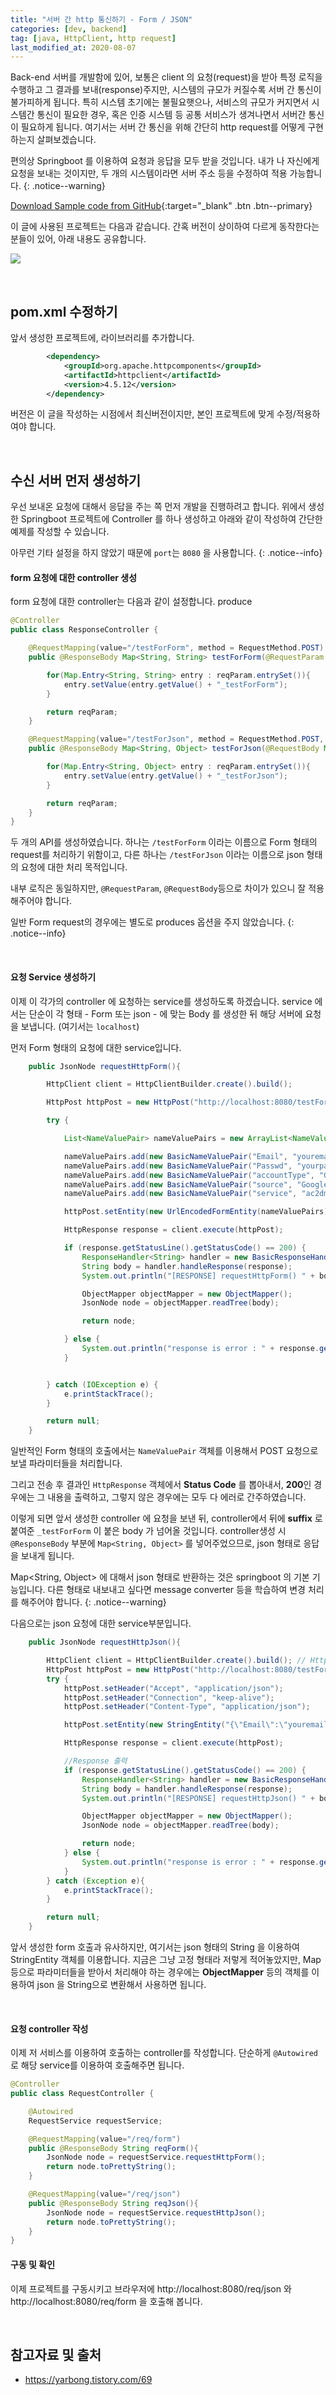 ```yaml
---
title: "서버 간 http 통신하기 - Form / JSON"
categories: [dev, backend]
tag: [java, HttpClient, http request]
last_modified_at: 2020-08-07
---
```

Back-end 서버를 개발함에 있어, 보통은 client 의 요청(request)을 받아 특정 로직을 수행하고 그 결과를 보내(response)주지만, 시스템의 규모가 커질수록 서버 간 통신이 불가피하게 됩니다. 특히 시스템 초기에는 불필요햇으나, 서비스의 규모가 커지면서 시스템간 통신이 필요한 경우, 혹은 인증 시스템 등 공통 서비스가 생겨나면서 서버간 통신이 필요하게 됩니다. 여기서는 서버 간 통신을 위해 간단히 http request를 어떻게 구현하는지 살펴보겠습니다. 

편의상 Springboot 를 이용하여 요청과 응답을 모두 받을 것입니다. 내가 나 자신에게 요청을 보내는 것이지만, 두 개의 시스템이라면 서버 주소 등을 수정하여 적용 가능합니다.
{: .notice--warning}

[Download Sample code from GitHub](https://github.com/Simplify-Criss/SampleProjects/tree/master/httpReq){:target="_blank" .btn .btn--primary}

이 글에 사용된 프로젝트는 다음과 같습니다. 간혹 버전이 상이하여 다르게 동작한다는 분들이 있어, 아래 내용도 공유합니다.

![](/assets/images/2020-08-07-http-request/start.spring.io-2020.08.07-14_02_00.png)

<br/>

## pom.xml 수정하기

앞서 생성한 프로젝트에, 라이브러리를 추가합니다. 

```xml
		<dependency>
			<groupId>org.apache.httpcomponents</groupId>
			<artifactId>httpclient</artifactId>
			<version>4.5.12</version>
		</dependency>
```

버전은 이 글을 작성하는 시점에서 최신버전이지만, 본인 프로젝트에 맞게 수정/적용하여야 합니다.

<br/>

## 수신 서버 먼저 생성하기

우선 보내온 요청에 대해서 응답을 주는 쪽 먼저 개발을 진행하려고 합니다. 위에서 생성한 Springboot 프로젝트에 Controller 를 하나 생성하고 아래와 같이 작성하여 간단한 예제를 작성할 수 있습니다. 

아무런 기타 설정을 하지 않았기 때문에 `port`는 `8080` 을 사용합니다.
{: .notice--info}

#### form 요청에 대한 controller 생성

form 요청에 대한 controller는 다음과 같이 설정합니다. produce

```java
@Controller
public class ResponseController {

    @RequestMapping(value="/testForForm", method = RequestMethod.POST)
    public @ResponseBody Map<String, String> testForForm(@RequestParam Map<String, String> reqParam){

        for(Map.Entry<String, String> entry : reqParam.entrySet()){
            entry.setValue(entry.getValue() + "_testForForm");
        }

        return reqParam;
    }

    @RequestMapping(value="/testForJson", method = RequestMethod.POST, produces = {MediaType.APPLICATION_JSON_VALUE})
    public @ResponseBody Map<String, Object> testForJson(@RequestBody Map<String, Object> reqParam){

        for(Map.Entry<String, Object> entry : reqParam.entrySet()){
            entry.setValue(entry.getValue() + "_testForJson");
        }

        return reqParam;
    }
}
```

두 개의 API를 생성하였습니다. 하나는 `/testForForm` 이라는 이름으로 Form 형태의 request를 처리하기 위함이고, 다른 하나는 `/testForJson` 이라는 이름으로 json 형태의 요청에 대한 처리 목적입니다.

내부 로직은 동일하지만, `@RequestParam`, `@RequestBody`등으로 차이가 있으니 잘 적용해주어야 합니다. 

일반 Form request의 경우에는 별도로 produces 옵션을 주지 않았습니다. 
{: .notice--info}

<br/>

#### 요청 Service 생성하기

이제 이 각가의 controller 에 요청하는 service를 생성하도록 하겠습니다. service 에서는 단순이 각 형태 - Form 또는 json - 에 맞는 Body 를 생성한 뒤 해당 서버에 요청을 보냅니다. (여기서는 `localhost`) 

먼저 Form 형태의 요청에 대한 service입니다.

```java
    public JsonNode requestHttpForm(){

        HttpClient client = HttpClientBuilder.create().build();

        HttpPost httpPost = new HttpPost("http://localhost:8080/testForForm");

        try {

            List<NameValuePair> nameValuePairs = new ArrayList<NameValuePair>(1);

            nameValuePairs.add(new BasicNameValuePair("Email", "youremail"));
            nameValuePairs.add(new BasicNameValuePair("Passwd", "yourpassword"));
            nameValuePairs.add(new BasicNameValuePair("accountType", "GOOGLE"));
            nameValuePairs.add(new BasicNameValuePair("source", "Google-cURL-Example"));
            nameValuePairs.add(new BasicNameValuePair("service", "ac2dm"));

            httpPost.setEntity(new UrlEncodedFormEntity(nameValuePairs));

            HttpResponse response = client.execute(httpPost);

            if (response.getStatusLine().getStatusCode() == 200) {
                ResponseHandler<String> handler = new BasicResponseHandler();
                String body = handler.handleResponse(response);
                System.out.println("[RESPONSE] requestHttpForm() " + body);

                ObjectMapper objectMapper = new ObjectMapper();
                JsonNode node = objectMapper.readTree(body);

                return node;

            } else {
                System.out.println("response is error : " + response.getStatusLine().getStatusCode());
            }


        } catch (IOException e) {
            e.printStackTrace();
        }

        return null;
    }
```

일반적인 Form 형태의 호출에서는 `NameValuePair` 객체를 이용해서 POST 요청으로 보낼 파라미터들을 처리합니다.

그리고 전송 후 결과인 `HttpResponse` 객체에서 **Status Code** 를 뽑아내서, **200**인 경우에는 그 내용을 출력하고, 그렇지 않은 경우에는 모두 다 에러로 간주하였습니다. 

이렇게 되면 앞서 생성한 controller 에 요청을 보낸 뒤, controller에서 뒤에 **suffix** 로 붙여준 `_testForForm` 이 붙은 body 가 넘어올 것입니다. controller생성 시 `@ResponseBody` 부분에 `Map<String, Object>` 를 넣어주었으므로, json 형태로 응답을 보내게 됩니다. 

Map<String, Object> 에 대해서 json 형태로 반환하는 것은 springboot 의 기본 기능입니다. 다른 형태로 내보내고 싶다면 message converter 등을 학습하여 변경 처리를 해주어야 합니다. 
{: .notice--warning}

다음으로는 json 요청에 대한 service부분입니다.

```java
    public JsonNode requestHttpJson(){

        HttpClient client = HttpClientBuilder.create().build(); // HttpClient 생성
        HttpPost httpPost = new HttpPost("http://localhost:8080/testForJson"); //POST 메소드 URL 새성
        try {
            httpPost.setHeader("Accept", "application/json");
            httpPost.setHeader("Connection", "keep-alive");
            httpPost.setHeader("Content-Type", "application/json");

            httpPost.setEntity(new StringEntity("{\"Email\":\"youremail\",\"Passwd\":\"yourpassword\",\"accountType\":\"GOOGLE\",\"source\":\"Google-cURL-Example\",\"service\":\"ac2dm\"}")); //json 메시지 입력

            HttpResponse response = client.execute(httpPost);

            //Response 출력
            if (response.getStatusLine().getStatusCode() == 200) {
                ResponseHandler<String> handler = new BasicResponseHandler();
                String body = handler.handleResponse(response);
                System.out.println("[RESPONSE] requestHttpJson() " + body);

                ObjectMapper objectMapper = new ObjectMapper();
                JsonNode node = objectMapper.readTree(body);

                return node;
            } else {
                System.out.println("response is error : " + response.getStatusLine().getStatusCode());
            }
        } catch (Exception e){
            e.printStackTrace();
        }

        return null;
    }
```

앞서 생성한 form 호출과 유사하지만, 여기서는 json 형태의 String 을 이용하여 StringEntity 객체를 이용합니다. 지금은 그냥 고정 형태라 저렇게 적어놓았지만, Map 등으로 파라미터들을 받아서 처리해야 하는 경우에는 **ObjectMapper** 등의 객체를 이용하여 json 을 String으로 변환해서 사용하면 됩니다.

<br/>

#### 요청 controller 작성

이제 저 서비스를 이용하여 호출하는 controller를 작성합니다. 단순하게 `@Autowired` 로 해당 service를 이용하여 호출해주면 됩니다.

```java
@Controller
public class RequestController {

    @Autowired
    RequestService requestService;

    @RequestMapping(value="/req/form")
    public @ResponseBody String reqForm(){
        JsonNode node = requestService.requestHttpForm();
        return node.toPrettyString();
    }

    @RequestMapping(value="/req/json")
    public @ResponseBody String reqJson(){
        JsonNode node = requestService.requestHttpJson();
        return node.toPrettyString();
    }
}
```

#### 구동 및 확인

이제 프로젝트를 구동시키고 브라우저에 http://localhost:8080/req/json 와 http://localhost:8080/req/form 을 호출해 봅니다.

<br/>

## 참고자료 및 출처

- <https://yarbong.tistory.com/69>